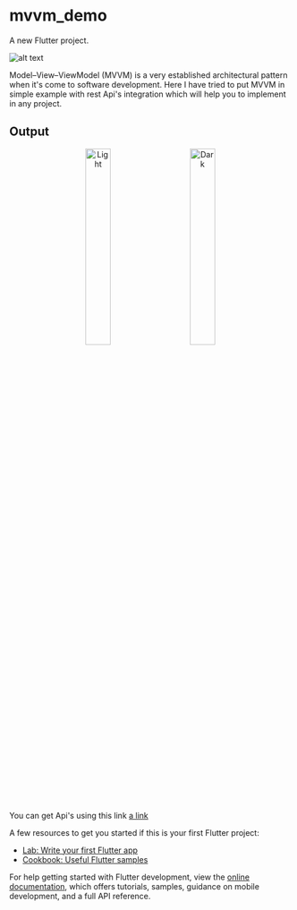 # mvvm_demo

A new Flutter project.

![alt text](https://uploads.toptal.io/blog/image/127608/toptal-blog-image-1543413671794-80993a19fea97477524763c908b50a7a.png)

Model–View–ViewModel (MVVM) is a very established architectural pattern when it's come to software development. Here I have tried to put MVVM in simple example with rest Api's integration which will help you to implement in any project.

## Output
<p align="center">
  <img alt="Light" src="https://www.linkpicture.com/q/simulator_screenshot_5A406B95-4C76-4C52-BEEF-3D3BE2AC842D.png" width="30%">
&nbsp; &nbsp; &nbsp; &nbsp;
  <img alt="Dark" src="https://www.linkpicture.com/q/simulator_screenshot_38719DCA-95CC-466F-BA54-24996B45E858.png" width="30%">
</p>

You can get Api's using this link
[a link](https://reqres.in/)

A few resources to get you started if this is your first Flutter project:

- [Lab: Write your first Flutter app](https://docs.flutter.dev/get-started/codelab)
- [Cookbook: Useful Flutter samples](https://docs.flutter.dev/cookbook)

For help getting started with Flutter development, view the
[online documentation](https://docs.flutter.dev/), which offers tutorials,
samples, guidance on mobile development, and a full API reference.
